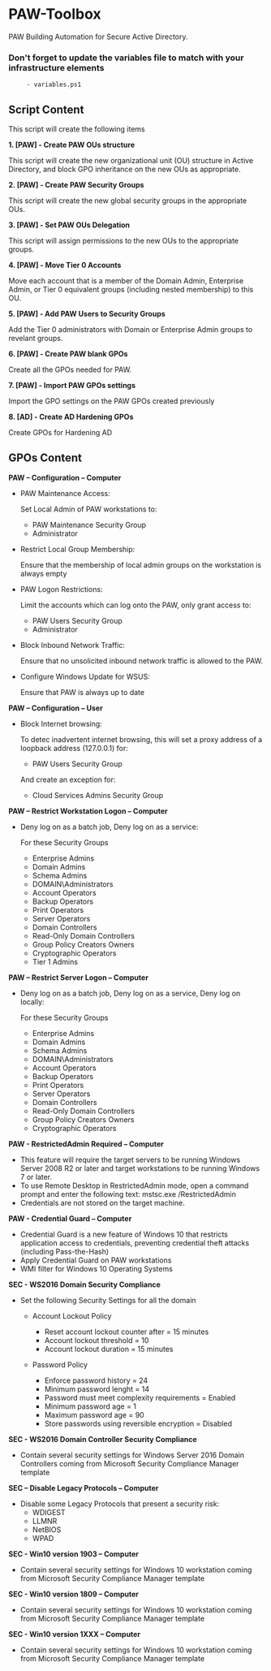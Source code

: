 # PAW-Toolbox
PAW Building Automation for Secure Active Directory.

### Don't forget to update the variables file to match with your infrastructure elements

         - variables.ps1

## Script Content
This script will create the following items

**1. [PAW] - Create PAW OUs structure**

This script will create the new organizational unit (OU) structure in Active Directory, and block GPO inheritance on the new OUs as appropriate.

**2. [PAW] - Create PAW Security Groups**

This script will create the new global security groups in the appropriate OUs.

**3. [PAW] - Set PAW OUs Delegation**

This script will assign permissions to the new OUs to the appropriate groups.

**4. [PAW] - Move Tier 0 Accounts**

Move each account that is a member of the Domain Admin, Enterprise Admin, or Tier 0 equivalent groups (including nested membership) to this OU.

**5. [PAW] - Add PAW Users to Security Groups**

Add the Tier 0 administrators with Domain or Enterprise Admin groups to revelant groups.

**6. [PAW] - Create PAW blank GPOs**

Create all the GPOs needed for PAW.

**7. [PAW] - Import PAW GPOs settings**

Import the GPO settings on the PAW GPOs created previously

**8. [AD] - Create AD Hardening GPOs**

Create GPOs for Hardening AD

## GPOs Content


**PAW – Configuration – Computer**
- PAW Maintenance Access:
    
    Set Local Admin of PAW workstations to:
  - PAW Maintenance Security Group
  - Administrator
- Restrict Local Group Membership:
  
    Ensure that the membership of local admin groups on the workstation is always empty
- PAW Logon Restrictions:
  
    Limit the accounts which can log onto the PAW, only grant access to:
  - PAW Users Security Group
  - Administrator
- Block Inbound Network Traffic:
  
    Ensure that no unsolicited inbound network traffic is allowed to the PAW.
- Configure Windows Update for WSUS:
  
    Ensure that PAW is always up to date

**PAW – Configuration – User**
- Block Internet browsing:

  To detec inadvertent internet browsing, this will set a proxy address of a loopback address (127.0.0.1) for:
  - PAW Users Security Group
  
  And create an exception for:
  - Cloud Services Admins Security Group
  
**PAW – Restrict Workstation Logon – Computer**
- Deny log on as a batch job, Deny log on as a service:
    
    For these Security Groups
    - Enterprise Admins
    - Domain Admins
    - Schema Admins
    - DOMAIN\Administrators
    - Account Operators
    - Backup Operators
    - Print Operators
    - Server Operators
    - Domain Controllers
    - Read-Only Domain Controllers
    - Group Policy Creators Owners
    - Cryptographic Operators
    - Tier 1 Admins

**PAW – Restrict Server Logon – Computer**
- Deny log on as a batch job, Deny log on as a service, Deny log on locally:
    
    For these Security Groups
    - Enterprise Admins
    - Domain Admins
    - Schema Admins
    - DOMAIN\Administrators
    - Account Operators
    - Backup Operators
    - Print Operators
    - Server Operators
    - Domain Controllers
    - Read-Only Domain Controllers
    - Group Policy Creators Owners
    - Cryptographic Operators
    
**PAW - RestrictedAdmin Required – Computer**
- This feature will require the target servers to be running Windows Server 2008 R2 or later and target workstations to be running Windows 7 or later.
- To use Remote Desktop in RestrictedAdmin mode, open a command prompt and enter the following text: mstsc.exe /RestrictedAdmin
- Credentials are not stored on the target machine.

**PAW - Credential Guard – Computer**
- Credential Guard is a new feature of Windows 10 that restricts application access to credentials, preventing credential theft attacks (including Pass-the-Hash)
- Apply Credential Guard on PAW workstations
- WMI filter for Windows 10 Operating Systems

**SEC - WS2016 Domain Security Compliance**
- Set the following Security Settings for all the domain
    - Account Lockout Policy
        - Reset account lockout counter after = 15 minutes
        - Account lockout threshold = 10
        - Account lockout duration = 15 minutes

    - Password Policy
        - Enforce password history = 24
        - Minimum password lenght = 14
        - Password must meet complexity requirements = Enabled
        - Minimum password age = 1
        - Maximum password age = 90
        - Store passwords using reversible encryption = Disabled

**SEC - WS2016 Domain Controller Security Compliance**
- Contain several security settings for Windows Server 2016 Domain Controllers coming from Microsoft Security Compliance Manager template

**SEC – Disable Legacy Protocols – Computer**
- Disable some Legacy Protocols that present a security risk:
    - WDIGEST
    - LLMNR
    - NetBIOS
    - WPAD

**SEC - Win10 version 1903 – Computer**
- Contain several security settings for Windows 10 workstation coming from Microsoft Security Compliance Manager template
    
**SEC - Win10 version 1809 – Computer**
- Contain several security settings for Windows 10 workstation coming from Microsoft Security Compliance Manager template
    
**SEC - Win10 version 1XXX – Computer**
- Contain several security settings for Windows 10 workstation coming from Microsoft Security Compliance Manager template
    
